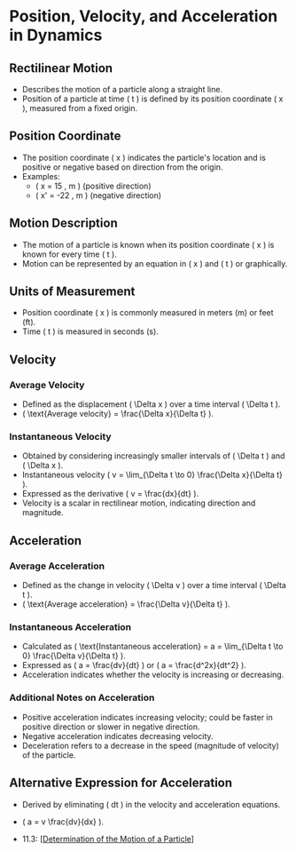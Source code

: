 # Position, Velocity, and Acceleration in Dynamics

## Rectilinear Motion

- Describes the motion of a particle along a straight line.
- Position of a particle at time \( t \) is defined by its position coordinate \( x \), measured from a fixed origin.

## Position Coordinate

- The position coordinate \( x \) indicates the particle's location and is positive or negative based on direction from the origin.
- Examples:
  - \( x = 15 \, m \) (positive direction)
  - \( x' = -22 \, m \) (negative direction)

## Motion Description

- The motion of a particle is known when its position coordinate \( x \) is known for every time \( t \).
- Motion can be represented by an equation in \( x \) and \( t \) or graphically.

## Units of Measurement

- Position coordinate \( x \) is commonly measured in meters (m) or feet (ft).
- Time \( t \) is measured in seconds (s).

## Velocity

### Average Velocity

- Defined as the displacement \( \Delta x \) over a time interval \( \Delta t \).
- \( \text{Average velocity} = \frac{\Delta x}{\Delta t} \).

### Instantaneous Velocity

- Obtained by considering increasingly smaller intervals of \( \Delta t \) and \( \Delta x \).
- Instantaneous velocity \( v = \lim\_{\Delta t \to 0} \frac{\Delta x}{\Delta t} \).
- Expressed as the derivative \( v = \frac{dx}{dt} \).
- Velocity is a scalar in rectilinear motion, indicating direction and magnitude.

## Acceleration

### Average Acceleration

- Defined as the change in velocity \( \Delta v \) over a time interval \( \Delta t \).
- \( \text{Average acceleration} = \frac{\Delta v}{\Delta t} \).

### Instantaneous Acceleration

- Calculated as \( \text{Instantaneous acceleration} = a = \lim\_{\Delta t \to 0} \frac{\Delta v}{\Delta t} \).
- Expressed as \( a = \frac{dv}{dt} \) or \( a = \frac{d^2x}{dt^2} \).
- Acceleration indicates whether the velocity is increasing or decreasing.

### Additional Notes on Acceleration

- Positive acceleration indicates increasing velocity; could be faster in positive direction or slower in negative direction.
- Negative acceleration indicates decreasing velocity.
- Deceleration refers to a decrease in the speed (magnitude of velocity) of the particle.

## Alternative Expression for Acceleration

- Derived by eliminating \( dt \) in the velocity and acceleration equations.
- \( a = v \frac{dv}{dx} \).

- 11.3: [[Determination of the Motion of a Particle]]

[//begin]: # "Autogenerated link references for markdown compatibility"
[Determination of the Motion of a Particle]: <Determination of the Motion of a Particle> "Determination of the Motion of a Particle"
[//end]: # "Autogenerated link references"